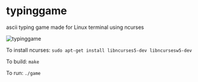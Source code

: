 # typinggame
ascii typing game made for Linux terminal using ncurses

![typinggame](https://user-images.githubusercontent.com/259657/151285635-063077e8-4421-4327-a419-308190138f08.gif)

To install ncurses: `sudo apt-get install libncurses5-dev libncursesw5-dev`

To build: `make`

To run: `./game`
